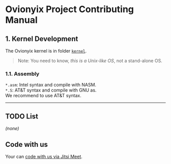 # Ovionyix Project Contributing Manual

## 1. Kernel Development
The Ovionyix kernel is in folder [`kernel`](kernel).
> Note: You need to know, _this is a Unix-like OS_, not a stand-alone OS.

### 1.1. Assembly
`*.asm`: Intel syntax and compile with NASM. \
`*.S`: AT&T syntax and compile with GNU as. \
We recommend to use AT&T syntax.

---

## TODO List
_(none)_

## Code with us
Your can [code with us via Jitsi Meet](https://meet.plos-clan.org:2000/Ovionyix).
